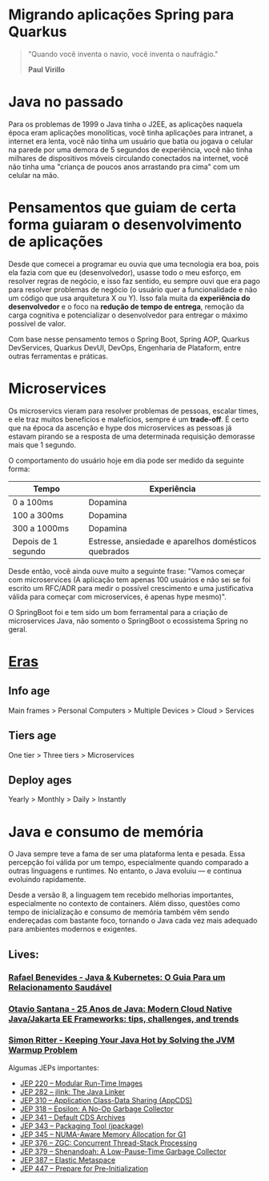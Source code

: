 # Migrando aplicações Spring para Quarkus

> "Quando você inventa o navio, você inventa o naufrágio."
>
> **Paul Virillo**


# Java no passado

Para os problemas de 1999 o Java tinha o J2EE, as aplicações naquela época eram aplicações monolíticas, você tinha aplicações para intranet, a internet era lenta, você não tinha um usuário que batia ou jogava o celular na parede por uma demora de 5 segundos de experiência, você não tinha milhares de dispositivos móveis circulando conectados na internet, você não tinha uma "criança de poucos anos arrastando pra cima" com um celular na mão.

# Pensamentos que guiam de certa forma guiaram o desenvolvimento de aplicações

Desde que comecei a programar eu ouvia que uma tecnologia era boa, pois ela fazia com que eu (desenvolvedor), usasse todo o meu esforço, em resolver regras de negócio, e isso faz sentido, eu sempre ouvi que era pago para resolver problemas de negócio (o usuário quer a funcionalidade e não um código que usa arquitetura X ou Y). Isso fala muita da **experiência do desenvolvedor** e o foco na **redução de tempo de entrega**, remoção da carga cognitiva e potencializar o desenvolvedor para entregar o máximo possível de valor.

Com base nesse pensamento temos o Spring Boot, Spring AOP, Quarkus DevServices, Quarkus DevUI, DevOps, Engenharia de Plataform, entre outras ferramentas e práticas.

# Microservices

Os microservics vieram para resolver problemas de pessoas, escalar times, e ele traz muitos benefícios e malefícios, sempre é um **trade-off**. É certo que na época da ascenção e hype dos microservices as pessoas já estavam pirando se a resposta de uma determinada requisição demorasse mais que 1 segundo. 

O comportamento do usuário hoje em dia pode ser medido da seguinte forma:


|Tempo|Experiência|
|---|---|
|0 a 100ms|Dopamina|
|100 a 300ms|Dopamina|
|300 a 1000ms|Dopamina|
|Depois de 1 segundo|Estresse, ansiedade e aparelhos domésticos quebrados|

Desde então, você ainda ouve muito a seguinte frase: "Vamos começar com microservices (A aplicação tem apenas 100 usuários e não sei se foi escrito um RFC/ADR para medir o possível crescimento e uma justificativa válida para começar com microservices, é apenas hype mesmo)".

O SpringBoot foi e tem sido um bom ferramental para a criação de microservices Java, não somento o SpringBoot o ecossistema Spring no geral.

# [Eras](#25-anos-de-java-modern-cloud-native-javajakarta-ee-frameworks-tips-challenges-and-trends)

## Info age

Main frames > Personal Computers > Multiple Devices > Cloud > Services

## Tiers age

One tier > Three tiers > Microservices

## Deploy ages

Yearly > Monthly > Daily > Instantly 

# Java e consumo de memória

O Java sempre teve a fama de ser uma plataforma lenta e pesada. Essa percepção foi válida por um tempo, especialmente quando comparado a outras linguagens e runtimes. No entanto, o Java evoluiu — e continua evoluindo rapidamente.

Desde a versão 8, a linguagem tem recebido melhorias importantes, especialmente no contexto de containers. Além disso, questões como tempo de inicialização e consumo de memória também vêm sendo endereçadas com bastante foco, tornando o Java cada vez mais adequado para ambientes modernos e exigentes.

## Lives:

### [Rafael Benevides - Java & Kubernetes: O Guia Para um Relacionamento Saudável](https://www.youtube.com/watch?v=Oh7X89tMe3A)

### [Otavio Santana - 25 Anos de Java: Modern Cloud Native Java/Jakarta EE Frameworks: tips, challenges, and trends](https://www.youtube.com/watch?v=jEkmVX9d5CY)

### [Simon Ritter - Keeping Your Java Hot by Solving the JVM Warmup Problem](https://www.youtube.com/watch?v=G5jVGS-EJKw)

Algumas JEPs importantes:

* [JEP 220 – Modular Run-Time Images](https://openjdk.org/jeps/220)
* [JEP 282 – jlink: The Java Linker](https://openjdk.org/jeps/282)
* [JEP 310 – Application Class-Data Sharing (AppCDS)](https://openjdk.org/jeps/310)
* [JEP 318 – Epsilon: A No-Op Garbage Collector](https://openjdk.org/jeps/318)
* [JEP 341 – Default CDS Archives](https://openjdk.org/jeps/341)
* [JEP 343 – Packaging Tool (jpackage)](https://openjdk.org/jeps/343)
* [JEP 345 – NUMA-Aware Memory Allocation for G1](https://openjdk.org/jeps/345)
* [JEP 376 – ZGC: Concurrent Thread-Stack Processing](https://openjdk.org/jeps/376)
* [JEP 379 – Shenandoah: A Low-Pause-Time Garbage Collector](https://openjdk.org/jeps/379)
* [JEP 387 – Elastic Metaspace](https://openjdk.org/jeps/387)
* [JEP 447 – Prepare for Pre-Initialization](https://openjdk.org/jeps/447)
